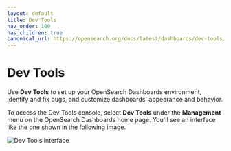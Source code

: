 ```yaml
---
layout: default
title: Dev Tools
nav_order: 100
has_children: true
canonical_url: https://opensearch.org/docs/latest/dashboards/dev-tools/index-dev/
---
```


# Dev Tools

Use **Dev Tools** to set up your OpenSearch Dashboards environment, identify and fix bugs, and customize dashboards' appearance and behavior. 

To access the Dev Tools console, select **Dev Tools** under the **Management** menu on the OpenSearch Dashboards home page. You'll see an interface like the one shown in the following image.

<img src="{{site.url}}{{site.baseurl}}/images/dashboards/dev-tools-console.png)" alt="Dev Tools interface">
